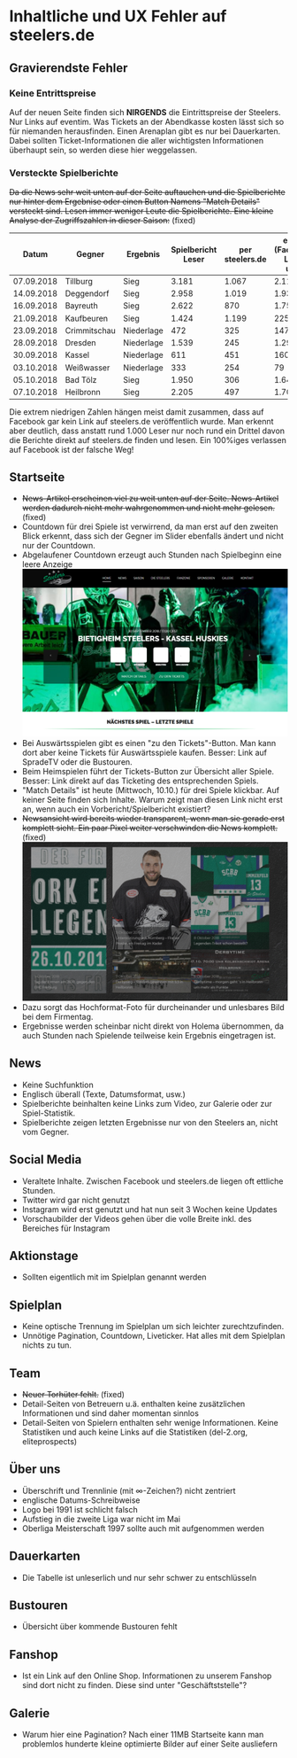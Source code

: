 # Inhaltliche und UX Fehler auf steelers.de

## Gravierendste Fehler

### Keine Entrittspreise

Auf der neuen Seite finden sich __NIRGENDS__ die Eintrittspreise der Steelers. Nur Links auf eventim. Was Tickets an der Abendkasse kosten lässt sich so für niemanden herausfinden. Einen Arenaplan gibt es nur bei Dauerkarten. Dabei sollten Ticket-Informationen die aller wichtigsten Informationen überhaupt sein, so werden diese hier weggelassen.

### Versteckte Spielberichte

~~Da die News sehr weit unten auf der Seite auftauchen und die Spielberichte nur hinter dem Ergebnise oder einen Button Namens "Match Details" versteckt sind. Lesen immer weniger Leute die Spielberichte. Eine kleine Analyse der Zugriffszahlen in dieser Saison:~~ (fixed)

| Datum      | Gegner       | Ergebnis   | Spielbericht Leser | per steelers.de | extern (Facebook, Links, usw) |
|------------|--------------|------------|--------------------|-----------------|-------------------------------|
| 07.09.2018 | Tillburg     | Sieg       | 3.181              | 1.067           | 2.114                         |
| 14.09.2018 | Deggendorf   | Sieg       | 2.958              | 1.019           | 1.939                         |
| 16.09.2018 | Bayreuth     | Sieg       | 2.622              | 870             | 1.752                         |
| 21.09.2018 | Kaufbeuren   | Sieg       | 1.424              | 1.199           | 225                           |
| 23.09.2018 | Crimmitschau | Niederlage | 472                | 325             | 147                           |
| 28.09.2018 | Dresden      | Niederlage | 1.539              | 245             | 1.294                         |
| 30.09.2018 | Kassel       | Niederlage | 611                | 451             | 160                           |
| 03.10.2018 | Weißwasser   | Niederlage | 333                | 254             | 79                            |
| 05.10.2018 | Bad Tölz     | Sieg       | 1.950              | 306             | 1.644                         |
| 07.10.2018 | Heilbronn    | Sieg       | 2.205              | 497             | 1.708                         |

Die extrem niedrigen Zahlen hängen meist damit zusammen, dass auf Facebook gar kein Link auf steelers.de veröffentlich wurde.
Man erkennt aber deutlich, dass anstatt rund 1.000 Leser nur noch rund ein Drittel davon die Berichte direkt auf steelers.de finden und lesen. Ein 100%iges verlassen auf Facebook ist der falsche Weg!

## Startseite

+ ~~News-Artikel erscheinen viel zu weit unten auf der Seite. News-Artikel werden dadurch nicht mehr wahrgenommen und nicht mehr gelesen.~~ (fixed)
+ Countdown für drei Spiele ist verwirrend, da man erst auf den zweiten Blick erkennt, dass sich der Gegner im Slider ebenfalls ändert und nicht nur der Countdown.
+ Abgelaufener Countdown erzeugt auch Stunden nach Spielbeginn eine leere Anzeige
![Startseite (18.09.)](/pages/startseite-18-09-30.png)
+ Bei Auswärtsspielen gibt es einen "zu den Tickets"-Button. Man kann dort aber keine Tickets für Auswärtsspiele kaufen. Besser: Link auf SpradeTV oder die Bustouren.
+ Beim Heimspielen führt der Tickets-Button zur Übersicht aller Spiele. Besser: Link direkt auf das Ticketing des entsprechenden Spiels.
+ "Match Details" ist heute (Mittwoch, 10.10.) für drei Spiele klickbar. Auf keiner Seite finden sich Inhalte. Warum zeigt man diesen Link nicht erst an, wenn auch ein Vorbericht/Spielbericht existiert?
+ ~~Newsansicht wird bereits wieder transparent, wenn man sie gerade erst komplett sieht. Ein paar Pixel weiter verschwinden die News komplett.~~ (fixed)
![News (10.10.)](/pages/newsansicht-10-10.PNG)
+ Dazu sorgt das Hochformat-Foto für durcheinander und unlesbares Bild bei dem Firmentag.
+ Ergebnisse werden scheinbar nicht direkt von Holema übernommen, da auch Stunden nach Spielende teilweise kein Ergebnis eingetragen ist.

## News
+ Keine Suchfunktion
+ Englisch überall (Texte, Datumsformat, usw.)
+ Spielberichte beinhalten keine Links zum Video, zur Galerie oder zur Spiel-Statistik.
+ Spielberichte zeigen letzten Ergebnisse nur von den Steelers an, nicht vom Gegner.

## Social Media
+ Veraltete Inhalte. Zwischen Facebook und steelers.de liegen oft ettliche Stunden.
+ Twitter wird gar nicht genutzt
+ Instagram wird erst genutzt und hat nun seit 3 Wochen keine Updates
+ Vorschaubilder der Videos gehen über die volle Breite inkl. des Bereiches für Instagram

## Aktionstage
+ Sollten eigentlich mit im Spielplan genannt werden

## Spielplan
+ Keine optische Trennung im Spielplan um sich leichter zurechtzufinden.
+ Unnötige Pagination, Countdown, Liveticker. Hat alles mit dem Spielplan nichts zu tun.

## Team
+ ~~Neuer Torhüter fehlt.~~ (fixed)
+ Detail-Seiten von Betreuern u.ä. enthalten keine zusätzlichen Informationen und sind daher momentan sinnlos
+ Detail-Seiten von Spielern enthalten sehr wenige Informationen. Keine Statistiken und auch keine Links auf die Statistiken (del-2.org, eliteprospects)

## Über uns
+ Überschrift und Trennlinie (mit ∞-Zeichen?) nicht zentriert
+ englische Datums-Schreibweise
+ Logo bei 1991 ist schlicht falsch
+ Aufstieg in die zweite Liga war nicht im Mai
+ Oberliga Meisterschaft 1997 sollte auch mit aufgenommen werden

## Dauerkarten
+ Die Tabelle ist unleserlich und nur sehr schwer zu entschlüsseln

## Bustouren
+ Übersicht über kommende Bustouren fehlt

## Fanshop
+ Ist ein Link auf den Online Shop. Informationen zu unserem Fanshop sind dort nicht zu finden. Diese sind unter "Geschäftststelle"?

## Galerie
+ Warum hier eine Pagination? Nach einer 11MB Startseite kann man problemlos hunderte kleine optimierte Bilder auf einer Seite ausliefern


